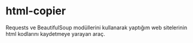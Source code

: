 # html-copier
Requests ve BeautifulSoup modüllerini kullanarak yaptığım web sitelerinin html kodlarını kaydetmeye yarayan araç.
